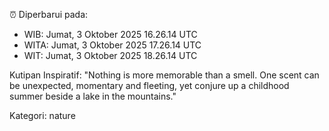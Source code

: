 ⏰ Diperbarui pada:
- WIB: Jumat, 3 Oktober 2025 16.26.14 UTC
- WITA: Jumat, 3 Oktober 2025 17.26.14 UTC
- WIT: Jumat, 3 Oktober 2025 18.26.14 UTC

Kutipan Inspiratif:
"Nothing is more memorable than a smell. One scent can be unexpected, momentary and fleeting, yet conjure up a childhood summer beside a lake in the mountains."


Kategori: nature


